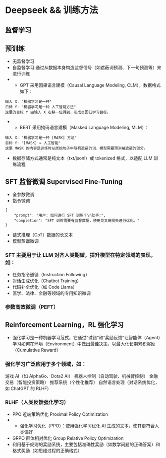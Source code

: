 # Deepseek && 训练方法
## 监督学习

## 预训练
- 无监督学习
- 自监督学习:通过从数据本身构造监督信号（如遮蔽词预测、下一句预测等）来进行训练
- - GPT 采用因果语言建模（Causal Language Modeling, CLM），数据格式如下：
```
输入 X: "机器学习是一种"
目标 Y: "机器学习是一种 人工智能方法"
这里的目标 Y 由输入 X 右移一位得到，形成自回归学习目标。
```
- - BERT 采用掩码语言建模（Masked Language Modeling, MLM）：
```
输入 X: "机器学习是一种 [MASK] 方法"
目标 Y: "[MASK] = 人工智能"
这里 MASK 的内容是训练时从原始句子中随机遮蔽的词，模型需要预测被遮蔽的部分。
```
- 数据存储方式通常是纯文本（txt/jsonl）或 tokenized 格式，以适配 LLM 训练流程
## SFT 监督微调 Supervised Fine-Tuning
- 全参数微调
- 指令微调
```
{
    "prompt": "用户: 如何进行 SFT 训练？\n助手:",
    "completion": "SFT 训练需要有监督数据，使用交叉熵损失进行优化。"
}

```
- 链式推理（CoT）数据的长文本
- 模型蒸馏微调
### SFT 主要用于让 LLM 对齐人类期望，提升模型在特定领域的表现，如：
- 任务指令遵循（Instruction Following）
- 对话生成优化（Chatbot Training）
- 代码补全优化（如 Code Llama）
- 医学、法律、金融等领域的专用知识微调
### 参数高效微调（PEFT）

## Reinforcement Learning，RL 强化学习
- 强化学习是一种机器学习范式，它通过“试错”和“奖励反馈”让智能体（Agent）学习如何在环境（Environment）中做出最佳决策，以最大化长期累积奖励（Cumulative Reward）
### 强化学习广泛应用于多个领域，如：
游戏 AI（如 AlphaGo、Dota2 AI）
机器人控制（自动驾驶、机械臂控制）
金融交易（智能投资策略）
推荐系统（个性化推荐）
自然语言处理（对话系统优化，如 ChatGPT 的 RLHF）

### RLHF（人类反馈强化学习）
- PPO 近端策略优化 Proximal Policy Optimization
- - 强化学习优化（PPO）：使用强化学习优化 AI 生成的文本，使其更符合人类偏好
- GRPO 群体相对优化 Group Relative Policy Optimization
- 利用基于规则的奖励系统，主要包括准确性奖励（如数学问题的正确答案）和格式奖励（如思维过程的正确格式）
